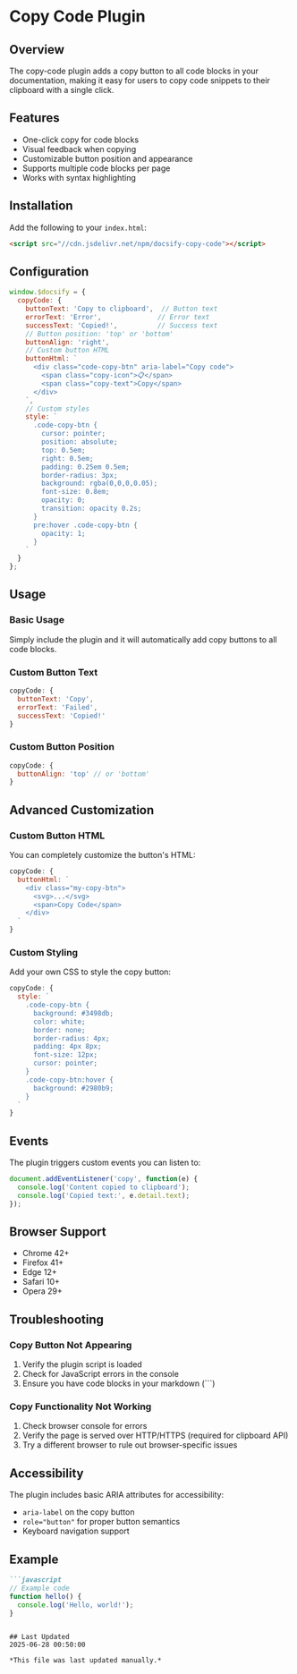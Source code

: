 # Copy Code Plugin

## Overview
The copy-code plugin adds a copy button to all code blocks in your documentation, making it easy for users to copy code snippets to their clipboard with a single click.

## Features

- One-click copy for code blocks
- Visual feedback when copying
- Customizable button position and appearance
- Supports multiple code blocks per page
- Works with syntax highlighting

## Installation

Add the following to your `index.html`:

```html
<script src="//cdn.jsdelivr.net/npm/docsify-copy-code"></script>
```

## Configuration

```javascript
window.$docsify = {
  copyCode: {
    buttonText: 'Copy to clipboard',  // Button text
    errorText: 'Error',              // Error text
    successText: 'Copied!',          // Success text
    // Button position: 'top' or 'bottom'
    buttonAlign: 'right',
    // Custom button HTML
    buttonHtml: `
      <div class="code-copy-btn" aria-label="Copy code">
        <span class="copy-icon">📋</span>
        <span class="copy-text">Copy</span>
      </div>
    `,
    // Custom styles
    style: `
      .code-copy-btn {
        cursor: pointer;
        position: absolute;
        top: 0.5em;
        right: 0.5em;
        padding: 0.25em 0.5em;
        border-radius: 3px;
        background: rgba(0,0,0,0.05);
        font-size: 0.8em;
        opacity: 0;
        transition: opacity 0.2s;
      }
      pre:hover .code-copy-btn {
        opacity: 1;
      }
    `
  }
};
```

## Usage

### Basic Usage
Simply include the plugin and it will automatically add copy buttons to all code blocks.

### Custom Button Text
```javascript
copyCode: {
  buttonText: 'Copy',
  errorText: 'Failed',
  successText: 'Copied!'
}
```

### Custom Button Position
```javascript
copyCode: {
  buttonAlign: 'top' // or 'bottom'
}
```

## Advanced Customization

### Custom Button HTML
You can completely customize the button's HTML:

```javascript
copyCode: {
  buttonHtml: `
    <div class="my-copy-btn">
      <svg>...</svg>
      <span>Copy Code</span>
    </div>
  `
}
```

### Custom Styling
Add your own CSS to style the copy button:

```javascript
copyCode: {
  style: `
    .code-copy-btn {
      background: #3498db;
      color: white;
      border: none;
      border-radius: 4px;
      padding: 4px 8px;
      font-size: 12px;
      cursor: pointer;
    }
    .code-copy-btn:hover {
      background: #2980b9;
    }
  `
}
```

## Events

The plugin triggers custom events you can listen to:

```javascript
document.addEventListener('copy', function(e) {
  console.log('Content copied to clipboard');
  console.log('Copied text:', e.detail.text);
});
```

## Browser Support

- Chrome 42+
- Firefox 41+
- Edge 12+
- Safari 10+
- Opera 29+

## Troubleshooting

### Copy Button Not Appearing
1. Verify the plugin script is loaded
2. Check for JavaScript errors in the console
3. Ensure you have code blocks in your markdown (```)

### Copy Functionality Not Working
1. Check browser console for errors
2. Verify the page is served over HTTP/HTTPS (required for clipboard API)
3. Try a different browser to rule out browser-specific issues

## Accessibility

The plugin includes basic ARIA attributes for accessibility:
- `aria-label` on the copy button
- `role="button"` for proper button semantics
- Keyboard navigation support

## Example

```markdown
```javascript
// Example code
function hello() {
  console.log('Hello, world!');
}
```
```

## Last Updated
2025-06-28 00:50:00

*This file was last updated manually.*
